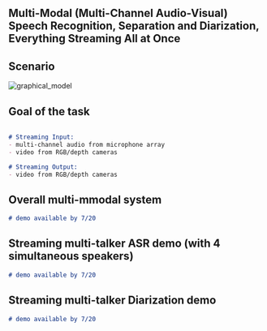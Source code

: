 ## Multi-Modal (Multi-Channel Audio-Visual) Speech Recognition, Separation and Diarization, Everything Streaming All at Once 

## Scenario

![graphical_model](https://github.com/anonymous-demos/Multimodal-All-In-One/assets/139128828/40af89f4-2231-49d4-86ab-039a30da4dc9)

## Goal of the task

```markdown

# Streaming Input: 
- multi-channel audio from microphone array
- video from RGB/depth cameras

# Streaming Output:
- video from RGB/depth cameras

```

## Overall multi-mmodal system


```markdown
# demo available by 7/20
```

## Streaming multi-talker ASR demo (with 4 simultaneous speakers)

```markdown
# demo available by 7/20
```
## Streaming multi-talker Diarization demo 

```markdown
# demo available by 7/20
```
